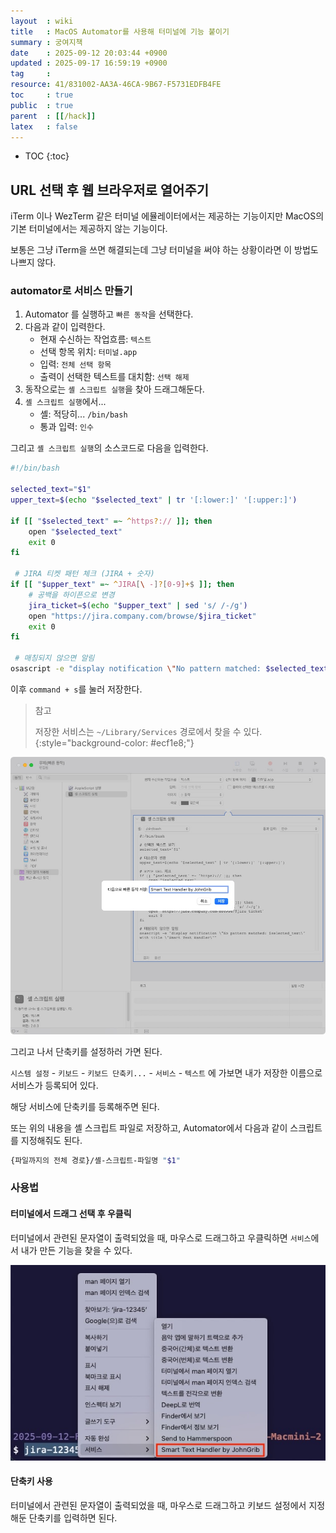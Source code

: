 ```yaml
---
layout  : wiki
title   : MacOS Automator를 사용해 터미널에 기능 붙이기
summary : 궁여지책
date    : 2025-09-12 20:03:44 +0900
updated : 2025-09-17 16:59:19 +0900
tag     : 
resource: 41/831002-AA3A-46CA-9B67-F5731EDFB4FE
toc     : true
public  : true
parent  : [[/hack]]
latex   : false
---
```

* TOC
{:toc}

## URL 선택 후 웹 브라우저로 열어주기

iTerm 이나 WezTerm 같은 터미널 에뮬레이터에서는 제공하는 기능이지만 MacOS의 기본 터미널에서는 제공하지 않는 기능이다.

보통은 그냥 iTerm을 쓰면 해결되는데 그냥 터미널을 써야 하는 상황이라면 이 방법도 나쁘지 않다.

### automator로 서비스 만들기

1. Automator 를 실행하고 `빠른 동작`을 선택한다.
2. 다음과 같이 입력한다.
    - 현재 수신하는 작업흐름: `텍스트`
    - 선택 항목 위치: `터미널.app`
    - 입력: `전체 선택 항목`
    - 출력이 선택한 텍스트를 대치함: `선택 해제`
3. 동작으로는 `셸 스크립트 실행`을 찾아 드래그해둔다.
4. `셸 스크립트 실행`에서...
    - 셸: 적당히... `/bin/bash`
    - 통과 입력: `인수`

그리고 `셸 스크립트 실행`의 소스코드로 다음을 입력한다.

```bash
#!/bin/bash

selected_text="$1"
upper_text=$(echo "$selected_text" | tr '[:lower:]' '[:upper:]')

if [[ "$selected_text" =~ ^https?:// ]]; then
    open "$selected_text"
    exit 0
fi

 # JIRA 티켓 패턴 체크 (JIRA + 숫자)
if [[ "$upper_text" =~ ^JIRA[\ -]?[0-9]+$ ]]; then
    # 공백을 하이픈으로 변경
    jira_ticket=$(echo "$upper_text" | sed 's/ /-/g')
    open "https://jira.company.com/browse/$jira_ticket"
    exit 0
fi

 # 매칭되지 않으면 알림
osascript -e "display notification \"No pattern matched: $selected_text\" with title \"Smart Text Handler\""
```

이후 `command + s`를 눌러 저장한다.

> 참고
>
> 저장한 서비스는 `~/Library/Services` 경로에서 찾을 수 있다.
{:style="background-color: #ecf1e8;"}

![]( /resource/41/831002-AA3A-46CA-9B67-F5731EDFB4FE/terminal-uri.jpg )

그리고 나서 단축키를 설정하러 가면 된다.

`시스템 설정` - `키보드` - `키보드 단축키...` - `서비스` - `텍스트` 에 가보면 내가 저장한 이름으로 서비스가 등록되어 있다.

해당 서비스에 단축키를 등록해주면 된다.

또는 위의 내용을 셸 스크립트 파일로 저장하고, Automator에서 다음과 같이 스크립트를 지정해줘도 된다.

```bash
{파일까지의 전체 경로}/셸-스크립트-파일명 "$1"
```

### 사용법

#### 터미널에서 드래그 선택 후 우클릭

터미널에서 관련된 문자열이 출력되었을 때, 마우스로 드래그하고 우클릭하면 `서비스`에서 내가 만든 기능을 찾을 수 있다.

![]( /resource/41/831002-AA3A-46CA-9B67-F5731EDFB4FE/use-by-right-click.jpg )

#### 단축키 사용

터미널에서 관련된 문자열이 출력되었을 때, 마우스로 드래그하고 키보드 설정에서 지정해둔 단축키를 입력하면 된다.


